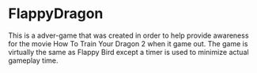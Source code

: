 FlappyDragon
============

This is a adver-game that was created in order to help provide awareness for the movie How To Train Your Dragon 2 when it game out. The game is virtually the same as Flappy Bird except a timer is used to minimize actual gameplay time.
